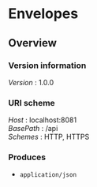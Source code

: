 # Envelopes


<a name="overview"></a>
## Overview

### Version information
*Version* : 1.0.0


### URI scheme
*Host* : localhost:8081  
*BasePath* : /api  
*Schemes* : HTTP, HTTPS


### Produces

* `application/json`



